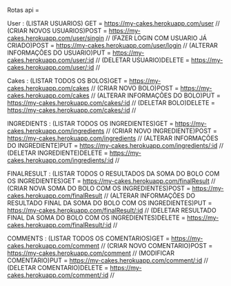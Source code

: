 Rotas api = 

User : (LISTAR USUARIOS) GET = https://my-cakes.herokuapp.com/user  //
(CRIAR NOVOS USUARIOS)POST = https://my-cakes.herokuapp.com/user/singin  //
(FAZER LOGIN COM USUARIO JÁ CRIADO)POST = https://my-cakes.herokuapp.com/user/login  //
(ALTERAR INFORMAÇÕES DO USUARIO)PUT = https://my-cakes.herokuapp.com/user/:id  //
(DELETAR USUARIO)DELETE = https://my-cakes.herokuapp.com/user/:id  //


Cakes : (LISTAR TODOS OS BOLOS)GET = https://my-cakes.herokuapp.com/cakes  //
(CRIAR NOVO BOLO)POST = https://my-cakes.herokuapp.com/cakes  //
(ALTERAR INFORMAÇÕES DO BOLO)PUT = https://my-cakes.herokuapp.com/cakes/:id  //
(DELETAR BOLO)DELETE = https://my-cakes.herokuapp.com/cakes/:id  //

INGREDIENTS : (LISTAR TODOS OS INGREDIENTES)GET = https://my-cakes.herokuapp.com/ingredients  //
(CRIAR NOVO INGREDIENTE)POST = https://my-cakes.herokuapp.com/ingredients  //
(ALTERAR INFORMAÇÕES DO INGREDIENTE)PUT = https://my-cakes.herokuapp.com/ingredients/:id  //
(DELETAR INGREDIENTE)DELETE = https://my-cakes.herokuapp.com/ingredients/:id  //

FINALRESULT : (LISTAR TODOS O RESULTADOS DA SOMA DO BOLO COM OS INGREDIENTES)GET = https://my-cakes.herokuapp.com/finalResult  //
(CRIAR NOVA SOMA DO BOLO COM OS INGREDIENTES)POST = https://my-cakes.herokuapp.com/finalResult  //
(ALTERAR INFORMAÇÕES DO RESULTADO FINAL DA SOMA DO BOLO COM OS INGREDIENTES)PUT = https://my-cakes.herokuapp.com/finalResult/:id  //
(DELETAR RESULTADO FINAL DA SOMA DO BOLO COM OS INGREDIENTES)DELETE = https://my-cakes.herokuapp.com/finalResult/:id  //

COMMENTS : (LISTAR TODOS OS COMENTARIOS)GET = https://my-cakes.herokuapp.com/comment  //
(CRIAR NOVO COMENTARIO)POST = https://my-cakes.herokuapp.com/comment  //
(MODIFICAR COMENTARIO)PUT = https://my-cakes.herokuapp.com/comment/:id  //
(DELETAR COMENTARIO)DELETE = https://my-cakes.herokuapp.com/comment/:id  //



